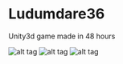 # Ludumdare36
Unity3d game made in 48 hours

![alt tag](http://ludumdare.com/compo/wp-content/compo2/570486/38913-shot0-1472516233.png)
![alt tag](http://ludumdare.com/compo/wp-content/compo2/570486/38913-shot1-1472516233.png)
![alt tag](http://ludumdare.com/compo/wp-content/compo2/570486/38913-shot2-1472516233.png)
